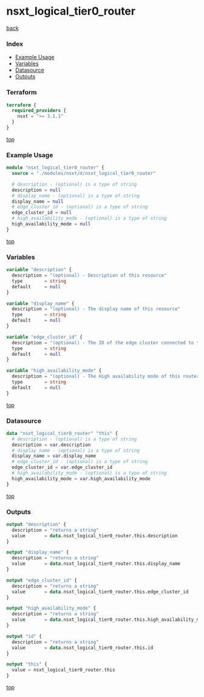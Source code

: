 # nsxt_logical_tier0_router

[back](../nsxt.md)

### Index

- [Example Usage](#example-usage)
- [Variables](#variables)
- [Datasource](#datasource)
- [Outputs](#outputs)

### Terraform

```terraform
terraform {
  required_providers {
    nsxt = ">= 3.1.1"
  }
}
```

[top](#index)

### Example Usage

```terraform
module "nsxt_logical_tier0_router" {
  source = "./modules/nsxt/d/nsxt_logical_tier0_router"

  # description - (optional) is a type of string
  description = null
  # display_name - (optional) is a type of string
  display_name = null
  # edge_cluster_id - (optional) is a type of string
  edge_cluster_id = null
  # high_availability_mode - (optional) is a type of string
  high_availability_mode = null
}
```

[top](#index)

### Variables

```terraform
variable "description" {
  description = "(optional) - Description of this resource"
  type        = string
  default     = null
}

variable "display_name" {
  description = "(optional) - The display name of this resource"
  type        = string
  default     = null
}

variable "edge_cluster_id" {
  description = "(optional) - The ID of the edge cluster connected to this router"
  type        = string
  default     = null
}

variable "high_availability_mode" {
  description = "(optional) - The High availability mode of this router"
  type        = string
  default     = null
}
```

[top](#index)

### Datasource

```terraform
data "nsxt_logical_tier0_router" "this" {
  # description - (optional) is a type of string
  description = var.description
  # display_name - (optional) is a type of string
  display_name = var.display_name
  # edge_cluster_id - (optional) is a type of string
  edge_cluster_id = var.edge_cluster_id
  # high_availability_mode - (optional) is a type of string
  high_availability_mode = var.high_availability_mode
}
```

[top](#index)

### Outputs

```terraform
output "description" {
  description = "returns a string"
  value       = data.nsxt_logical_tier0_router.this.description
}

output "display_name" {
  description = "returns a string"
  value       = data.nsxt_logical_tier0_router.this.display_name
}

output "edge_cluster_id" {
  description = "returns a string"
  value       = data.nsxt_logical_tier0_router.this.edge_cluster_id
}

output "high_availability_mode" {
  description = "returns a string"
  value       = data.nsxt_logical_tier0_router.this.high_availability_mode
}

output "id" {
  description = "returns a string"
  value       = data.nsxt_logical_tier0_router.this.id
}

output "this" {
  value = nsxt_logical_tier0_router.this
}
```

[top](#index)